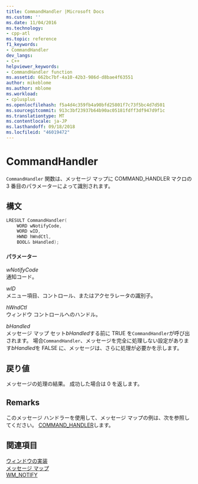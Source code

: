 ```yaml
---
title: CommandHandler |Microsoft Docs
ms.custom: ''
ms.date: 11/04/2016
ms.technology:
- cpp-atl
ms.topic: reference
f1_keywords:
- CommandHandler
dev_langs:
- C++
helpviewer_keywords:
- CommandHandler function
ms.assetid: 662bc7bf-4a10-42b3-986d-d8bae4f63551
author: mikeblome
ms.author: mblome
ms.workload:
- cplusplus
ms.openlocfilehash: f5a4d4c359fb4a90bfd25801f7c73f5bc4d7d501
ms.sourcegitcommit: 913c3bf23937b64b90ac05181fdff3df947d9f1c
ms.translationtype: MT
ms.contentlocale: ja-JP
ms.lasthandoff: 09/18/2018
ms.locfileid: "46019472"
---
```

# <a name="commandhandler"></a>CommandHandler

`CommandHandler` 関数は、メッセージ マップに COMMAND_HANDLER マクロの 3 番目のパラメーターによって識別されます。

## <a name="syntax"></a>構文

```cpp
LRESULT CommandHandler(
    WORD wNotifyCode,  
    WORD wID,  
    HWND hWndCtl,  
    BOOL& bHandled);
```

#### <a name="parameters"></a>パラメーター

*wNotifyCode*<br/>
通知コード。

*wID*<br/>
メニュー項目、コントロール、またはアクセラレータの識別子。

*hWndCtl*<br/>
ウィンドウ コントロールへのハンドル。

*bHandled*<br/>
メッセージ マップ セット*bHandled*する前に TRUE を`CommandHandler`が呼び出されます。 場合`CommandHandler`、メッセージを完全に処理しない設定があります*bHandled*を FALSE に、メッセージは、さらに処理が必要かを示します。

## <a name="return-value"></a>戻り値

メッセージの処理の結果。 成功した場合は 0 を返します。

## <a name="remarks"></a>Remarks

このメッセージ ハンドラーを使用して、メッセージ マップの例は、次を参照してください。 [COMMAND_HANDLER](reference/message-map-macros-atl.md#command_handler)します。

## <a name="see-also"></a>関連項目

[ウィンドウの実装](../atl/implementing-a-window.md)<br/>
[メッセージ マップ](../atl/message-maps-atl.md)<br/>
[WM_NOTIFY](https://msdn.microsoft.com/library/windows/desktop/bb775583)

